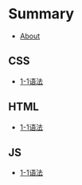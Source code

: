 # Summary

* [About](./README.md)

## CSS

* [1-1语法](./CSS/1-1语法.md)

## HTML

* [1-1语法](./HTML/1-1语法.md)

## JS

* [1-1语法](./JS/1-1语法.md)
